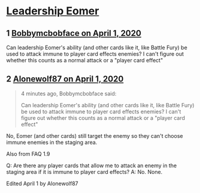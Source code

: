 # [Leadership Eomer](https://community.fantasyflightgames.com/topic/307380-leadership-eomer/)

## 1 [Bobbymcbobface on April 1, 2020](https://community.fantasyflightgames.com/topic/307380-leadership-eomer/?do=findComment&comment=3922714)

Can leadership Eomer's ability (and other cards like it, like Battle Fury) be used to attack immune to player card effects enemies? I can't figure out whether this counts as a normal attack or a "player card effect"

## 2 [Alonewolf87 on April 1, 2020](https://community.fantasyflightgames.com/topic/307380-leadership-eomer/?do=findComment&comment=3922715)

> 4 minutes ago, Bobbymcbobface said:
> 
> Can leadership Eomer's ability (and other cards like it, like Battle Fury) be used to attack immune to player card effects enemies? I can't figure out whether this counts as a normal attack or a "player card effect"

No, Eomer (and other cards) still target the enemy so they can't choose immune enemies in the staging area.

Also from FAQ 1.9

Q: Are there any player cards that allow me to attack an enemy in the staging area if it is immune to player card effects?
A: No. None.

Edited April 1 by Alonewolf87

